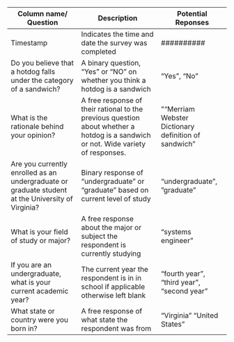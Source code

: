 | Column name/ Question | Description                                                                                       | Potential Reponses |
| --- | --- | --- |
| Timestamp     | Indicates the time and date the survey was completed |  ##########                   |
|Do you believe that a hotdog falls under the category of a sandwich?| A binary question, “Yes” or “NO” on whether you think a hotdog is a sandwich  |“Yes”, “No” |
| What is the rationale behind your opinion?| A free response of their rational to the previous question about whether a hotdog is a sandwich or not. Wide variety of responses. | "“Merriam Webster Dictionary definition of sandwich” |
|Are you currently enrolled as an undergraduate or graduate student at the University of Virginia?|Binary response of “undergraduate” or “graduate” based on current level of study|“undergraduate”, ”graduate”|
|What is your field of study or major?|A free response about the major or subject the respondent is currently studying|“systems engineer”|
|If you are an undergraduate, what is your current academic year?|The current year the respondent is in in school if applicable otherwise left blank|“fourth year”, “third year”, “second year”|
|What state or country were you born in?|A free response of what state the respondent was from|“Virginia” “United States”|